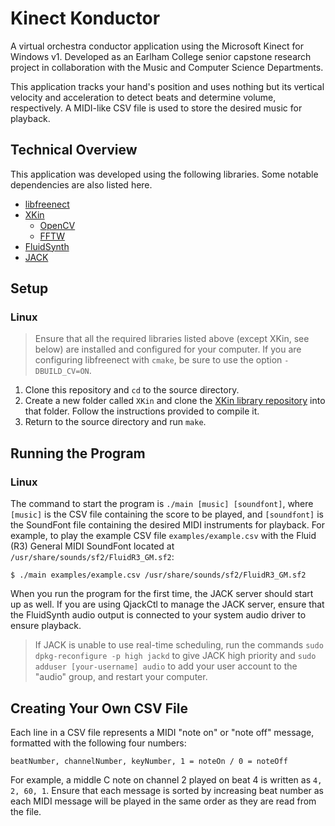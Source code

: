 # Kinect Konductor

A virtual orchestra conductor application using the Microsoft Kinect for Windows v1. Developed as an Earlham College senior capstone research project in collaboration with the Music and Computer Science Departments.

This application tracks your hand's position and uses nothing but its vertical velocity and acceleration to detect beats and determine volume, respectively. A MIDI-like CSV file is used to store the desired music for playback.

## Technical Overview

This application was developed using the following libraries. Some notable dependencies are also listed here.

* [libfreenect](https://openkinect.org/wiki/Main_Page)
* [XKin](https://github.com/fpeder/XKin)
  * [OpenCV](http://opencv.org/)
  * [FFTW](http://fftw.org/)
* [FluidSynth](http://www.fluidsynth.org/)
* [JACK](http://jackaudio.org/)

## Setup

### Linux

>Ensure that all the required libraries listed above (except XKin, see below) are installed and configured for your computer. If you are configuring libfreenect with `cmake`, be sure to use the option `-DBUILD_CV=ON`.

1. Clone this repository and `cd` to the source directory.
2. Create a new folder called `XKin` and clone the [XKin library repository](https://github.com/fpeder/XKin) into that folder. Follow the instructions provided to compile it.
3. Return to the source directory and run `make`.

## Running the Program

### Linux

The command to start the program is `./main [music] [soundfont]`, where `[music]` is the CSV file containing the score to be played, and `[soundfont]` is the SoundFont file containing the desired MIDI instruments for playback. For example, to play the example CSV file `examples/example.csv` with the Fluid (R3) General MIDI SoundFont located at `/usr/share/sounds/sf2/FluidR3_GM.sf2`:

```
$ ./main examples/example.csv /usr/share/sounds/sf2/FluidR3_GM.sf2
```

When you run the program for the first time, the JACK server should start up as well. If you are using QjackCtl to manage the JACK server, ensure that the FluidSynth audio output is connected to your system audio driver to ensure playback.

>If JACK is unable to use real-time scheduling, run the commands `sudo dpkg-reconfigure -p high jackd` to give JACK high priority and `sudo adduser [your-username] audio` to add your user account to the "audio" group, and restart your computer.

## Creating Your Own CSV File

Each line in a CSV file represents a MIDI "note on" or "note off" message, formatted with the following four numbers:

```
beatNumber, channelNumber, keyNumber, 1 = noteOn / 0 = noteOff
```

For example, a middle C note on channel 2 played on beat 4 is written as `4, 2, 60, 1`. Ensure that each message is sorted by increasing beat number as each MIDI message will be played in the same order as they are read from the file.
